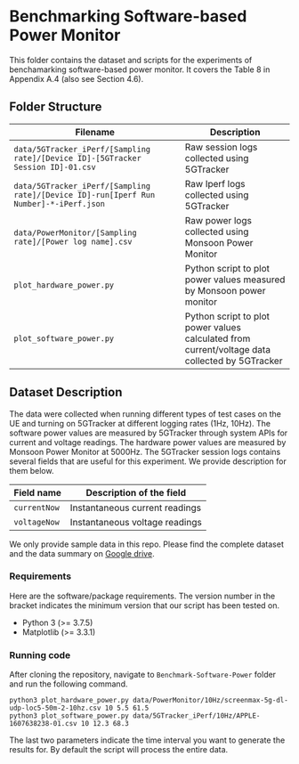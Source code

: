 # Benchmarking Software-based Power Monitor

This folder contains the dataset and scripts for the experiments of benchamarking software-based power monitor. It covers the Table 8 in Appendix A.4 (also see Section 4.6).

## Folder Structure   

| Filename                    | Description                                                                                                |
|-----------------------------|------------------------------------------------------------------------------------------------------------|
| `data/5GTracker_iPerf/[Sampling rate]/[Device ID]-[5GTracker Session ID]-01.csv` | Raw session logs collected using 5GTracker |
| `data/5GTracker_iPerf/[Sampling rate]/[Device ID]-run[Iperf Run Number]-*-iPerf.json` | Raw Iperf logs collected using 5GTracker |
| `data/PowerMonitor/[Sampling rate]/[Power log name].csv`           | Raw power logs collected using Monsoon Power Monitor |
| `plot_hardware_power.py`           | Python script to plot power values measured by Monsoon power monitor |
| `plot_software_power.py`           | Python script to plot power values calculated from current/voltage data collected by 5GTracker |

## Dataset Description

The data were collected when running different types of test cases on the UE and turning on 5GTracker at different logging rates (1Hz, 10Hz). The software power values are measured by 5GTracker through system APIs for current and voltage readings. The hardware power values are measured by Monsoon Power Monitor at 5000Hz. The 5GTracker session logs contains several fields that are useful for this experiment. We provide description for them below.

| Field name           | Description of the field                                           |
|----------------------|--------------------------------------------------------------------|
| `currentNow`      | Instantaneous current readings |
| `voltageNow`      | Instantaneous voltage readings |

We only provide sample data in this repo. Please find the complete dataset and the data summary on [Google drive](https://drive.google.com/drive/folders/1zTzPrJbJs_Z-P6sfPHZAgurgjWQuFI6O?usp=sharing).

### Requirements

Here are the software/package requirements. The version number in the bracket indicates the minimum version that our script has been tested on.

- Python 3 (>= 3.7.5)
- Matplotlib (>= 3.3.1)

### Running code

After cloning the repository, navigate to `Benchmark-Software-Power` folder and run the following command.

```
python3 plot_hardware_power.py data/PowerMonitor/10Hz/screenmax-5g-dl-udp-loc5-50m-2-10hz.csv 10 5.5 61.5
python3 plot_software_power.py data/5GTracker_iPerf/10Hz/APPLE-1607638238-01.csv 10 12.3 68.3
```

The last two parameters indicate the time interval you want to generate the results for. By default the script will process the entire data.
